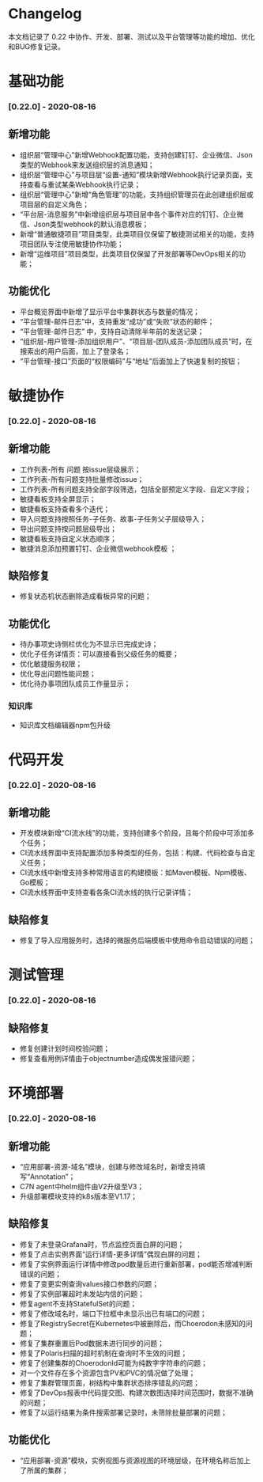 # Changelog

本文档记录了 0.22 中协作、开发、部署、测试以及平台管理等功能的增加、优化和BUG修复记录。

# 基础功能

### [0.22.0] - 2020-08-16

## 新增功能 

* 组织层“管理中心”新增Webhook配置功能，支持创建钉钉、企业微信、Json类型的Webhook来发送组织层的消息通知； 
* 组织层“管理中心”与项目层“设置-通知”模块新增Webhook执行记录页面，支持查看与重试某条Webhook执行记录； 
* 组织层“管理中心”新增“角色管理”的功能，支持组织管理员在此创建组织层或项目层的自定义角色；
* “平台层-消息服务”中新增组织层与项目层中各个事件对应的钉钉、企业微信、Json类型webhook的默认消息模板； 
* 新增“普通敏捷项目”项目类型，此类项目仅保留了敏捷测试相关的功能，支持项目团队专注使用敏捷协作功能； 
* 新增“运维项目”项目类型，此类项目仅保留了开发部署等DevOps相关的功能； 

## 功能优化 

* 平台概览界面中新增了显示平台中集群状态与数量的情况； 
* “平台管理-邮件日志”中，支持重发“成功”或“失败”状态的邮件； 
* “平台管理-邮件日志” 中，支持自动清除半年前的发送记录； 
* “组织层-用户管理-添加组织用户”、“项目层-团队成员-添加团队成员”时，在搜索出的用户后面，加上了登录名； 
* “平台管理-接口”页面的“权限编码”与“地址”后面加上了快速复制的按钮；

# 敏捷协作 

### [0.22.0] - 2020-08-16

## 新增功能 

* 工作列表-所有 问题 按issue层级展示； 
* 工作列表-所有问题支持批量修改issue； 
* 工作列表-所有问题支持全部字段筛选，包括全部预定义字段、自定义字段； 
* 敏捷看板支持全屏显示； 
* 敏捷看板支持查看多个迭代； 
* 导入问题支持按照任务-子任务、故事-子任务父子层级导入； 
* 导出问题支持按问题层级导出； 
* 敏捷看板支持自定义状态顺序； 
* 敏捷消息添加预置钉钉、企业微信webhook模板 ； 

## 缺陷修复 

* 修复状态机状态删除造成看板异常的问题； 

## 功能优化  

* 待办事项史诗侧栏优化为不显示已完成史诗； 
* 优化子任务详情页：可以直接看到父级任务的概要； 
* 优化敏捷服务权限； 
* 优化导出问题性能问题； 
* 优化待办事项团队成员工作量显示；

### 知识库 

* 知识库文档编辑器npm包升级 

# 代码开发 

### [0.22.0] - 2020-08-16

## 新增功能 

* 开发模块新增“CI流水线”的功能，支持创建多个阶段，且每个阶段中可添加多个任务； 
* CI流水线界面中支持配置添加多种类型的任务，包括：构建、代码检查与自定义任务； 
* CI流水线中新增支持多种常用语言的构建模板：如Maven模板、Npm模板、Go模板； 
* CI流水线界面中支持查看各条CI流水线的执行记录详情； 

## 缺陷修复 

* 修复了导入应用服务时，选择的微服务后端模板中使用命令启动错误的问题； 

# 测试管理 

### [0.22.0] - 2020-08-16

## 缺陷修复 

* 修复创建计划时间校验问题； 
* 修复查看用例详情由于objectnumber造成偶发报错问题； 

# 环境部署 

### [0.22.0] - 2020-08-16

## 新增功能 

* “应用部署-资源-域名”模块，创建与修改域名时，新增支持填写“Annotation”； 
* C7N agent中helm组件由V2升级至V3； 
* 升级部署模块支持的k8s版本至V1.17； 

## 缺陷修复 

* 修复了未登录Grafana时，节点监控页面白屏的问题； 
* 修复了点击实例界面“运行详情-更多详情”偶现白屏的问题； 
* 修复了实例界面运行详情中修改pod数量后进行重新部署，pod能否增减判断错误的问题； 
* 修复了变更实例查询values接口参数的问题； 
* 修复了实例部署超时未发站内信的问题； 
* 修复agent不支持StatefulSet的问题； 
* 修复了修改域名时，端口下拉框中未显示出已有端口的问题； 
* 修复了RegistrySecret在Kubernetes中被删除后，而Choerodon未感知的问题； 
* 修复了集群重置后Pod数据未进行同步的问题； 
* 修复了Polaris扫描的超时机制在查询时不生效的问题； 
* 修复了创建集群的ChoerodonId可能为纯数字字符串的问题； 
* 对一个文件存在多个资源包含PV和PVC的情况做了处理； 
* 修复了集群管理页面，树结构中集群状态排序错乱的问题； 
* 修复了DevOps报表中代码提交图、构建次数图选择时间范围时，数据不准确的问题； 
* 修复了以运行结果为条件搜索部署记录时，未筛除批量部署的问题； 

## 功能优化 

* “应用部署-资源”模块，实例视图与资源视图的环境层级，在环境名称后加上了所属的集群； 
 